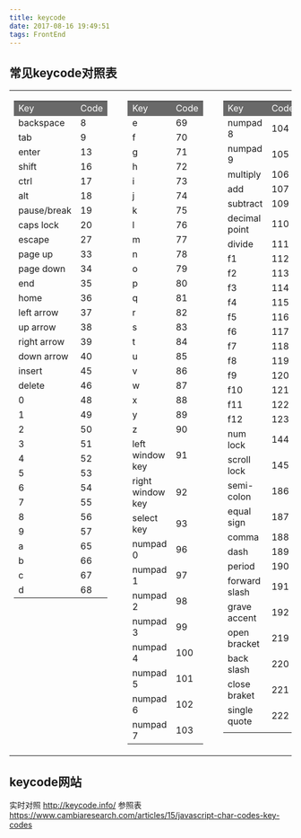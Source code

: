 ```yaml
---
title: keycode
date: 2017-08-16 19:49:51
tags: FrontEnd  
---
```


## 常见keycode对照表

<table class="tblCodes">
<tbody><tr>
<td style="vertical-align:top;">
<table id="TABLE2" class="tableStyleAlternating" cellspacing="0">
<tbody><tr style="color: white; background-color: dimgray;">
<td style="width:120px;white-space:normal;">Key</td>
<td style="width:55px;white-space:normal;">Code</td>
</tr>
<tr><td>backspace</td>
<td>8</td>
</tr>
<tr>
<td>tab</td>
<td>9</td>
</tr>
<tr>
<td>
enter
</td>
<td>
13
</td>
</tr>
<tr>
<td>
shift
</td>
<td>
16
</td>
</tr>
<tr>
<td>
ctrl
</td>
<td>
17
</td>
</tr>
<tr>
<td>
alt
</td>
<td>
18
</td>
</tr>
<tr>
<td>
pause/break
</td>
<td>
19
</td>
</tr>
<tr>
<td>
caps lock
</td>
<td>
20
</td>
</tr>
<tr>
<td>
escape
</td>
<td>
27
</td>
</tr>
<tr>
<td>
page up
</td>
<td>
33
</td>
</tr>
<tr>
<td>
page down
</td>
<td>
34
</td>
</tr>
<tr>
<td>
end
</td>
<td>
35
</td>
</tr>
<tr>
<td>
home
</td>
<td>
36
</td>
</tr>
<tr>
<td>
left arrow
</td>
<td>
37
</td>
</tr>
<tr>
<td>
up arrow
</td>
<td>
38
</td>
</tr>
<tr>
<td>
right arrow
</td>
<td>
39
</td>
</tr>
<tr>
<td>
down arrow
</td>
<td>
40
</td>
</tr>
<tr>
<td>
insert
</td>
<td>
45
</td>
</tr>
<tr>
<td>
delete
</td>
<td>
46
</td>
</tr>
<tr>
<td>
0
</td>
<td>
48
</td>
</tr>
<tr>
<td>
1
</td>
<td>
49
</td>
</tr>
<tr>
<td>
2
</td>
<td>
50
</td>
</tr>
<tr>
<td>
3
</td>
<td>
51
</td>
</tr>
<tr>
<td>
4
</td>
<td>
52
</td>
</tr>
<tr>
<td>
5
</td>
<td>
53
</td>
</tr>
<tr>
<td>
6
</td>
<td>
54
</td>
</tr>
<tr>
<td>
7
</td>
<td>
55
</td>
</tr>
<tr>
<td>
8
</td>
<td>
56
</td>
</tr>
<tr>
<td>
9
</td>
<td>
57
</td>
</tr>
<tr>
<td>
a
</td>
<td>
65
</td>
</tr>
<tr>
<td>
b
</td>
<td>
66
</td>
</tr>
<tr>
<td>
c
</td>
<td>
67
</td>
</tr>
<tr>
<td>
d
</td>
<td>
68
</td>
</tr>
</tbody></table>
</td>
<td>&nbsp;</td>
<td style="vertical-align:top;">
<table id="TABLE1" class="tableStyleAlternating" cellspacing="0">
<tbody><tr style="color: white; background-color: dimgray;">
<td style="width:120px;white-space:normal;">
Key
</td>
<td style="width:55px;white-space:normal;">
Code
</td>
</tr>
<tr>
<td>
e
</td>
<td>
69
</td>
</tr>
<tr>
<td>
f
</td>
<td>
70
</td>
</tr>
<tr>
<td>
g
</td>
<td>
71
</td>
</tr>
<tr>
<td>
h
</td>
<td>
72
</td>
</tr>
<tr>
<td>
i
</td>
<td>
73
</td>
</tr>
<tr>
<td>
j
</td>
<td>
74
</td>
</tr>
<tr>
<td>
k
</td>
<td>
75
</td>
</tr>
<tr>
<td>
l
</td>
<td>
76
</td>
</tr>
<tr>
<td>
m
</td>
<td>
77
</td>
</tr>
<tr>
<td>
n
</td>
<td>
78
</td>
</tr>
<tr>
<td>
o
</td>
<td>
79
</td>
</tr>
<tr>
<td>
p
</td>
<td>
80
</td>
</tr>
<tr>
<td>
q
</td>
<td>
81
</td>
</tr>
<tr>
<td>
r
</td>
<td>
82
</td>
</tr>
<tr>
<td>
s
</td>
<td>
83
</td>
</tr>
<tr>
<td>
t
</td>
<td>
84
</td>
</tr>
<tr>
<td>
u
</td>
<td>
85
</td>
</tr>
<tr>
<td>
v
</td>
<td>
86
</td>
</tr>
<tr>
<td>
w
</td>
<td>
87
</td>
</tr>
<tr>
<td>
x
</td>
<td>
88
</td>
</tr>
<tr>
<td>
y
</td>
<td>
89
</td>
</tr>
<tr>
<td>
z
</td>
<td>
90
</td>
</tr>
<tr>
<td>
left window key
</td>
<td>
91
</td>
</tr>
<tr>
<td>
right window key
</td>
<td>
92
</td>
</tr>
<tr>
<td>
select key
</td>
<td>
93
</td>
</tr>
<tr>
<td>
numpad 0
</td>
<td>
96
</td>
</tr>
<tr>
<td>
numpad 1
</td>
<td>
97
</td>
</tr>
<tr>
<td>
numpad 2
</td>
<td>
98
</td>
</tr>
<tr>
<td>
numpad 3
</td>
<td>
99
</td>
</tr>
<tr>
<td>
numpad 4
</td>
<td>
100
</td>
</tr>
<tr>
<td>
numpad 5
</td>
<td>
101
</td>
</tr>
<tr>
<td>
numpad 6
</td>
<td>
102
</td>
</tr>
<tr>
<td>
numpad 7
</td>
<td>
103
</td>
</tr>
</tbody></table>
</td>
<td>&nbsp;</td>
<td style="vertical-align:top;">
<table id="TABLE3" class="tableStyleAlternating" cellspacing="0">
<tbody><tr style="color: white; background-color: dimgray;">
<td style="width:120px;white-space:normal;">
Key
</td>
<td style="width:55px;white-space:normal;">
Code
</td>
</tr>
<tr>
<td>
numpad 8
</td>
<td>
104
</td>
</tr>
<tr>
<td>
numpad 9
</td>
<td>
105
</td>
</tr>
<tr>
<td>
multiply
</td>
<td>
106
</td>
</tr>
<tr>
<td>
add
</td>
<td>
107
</td>
</tr>
<tr>
<td>
subtract
</td>
<td>
109
</td>
</tr>
<tr>
<td>
decimal point
</td>
<td>
110
</td>
</tr>
<tr>
<td>
divide
</td>
<td>
111
</td>
</tr>
<tr>
<td>
f1
</td>
<td>
112
</td>
</tr>
<tr>
<td>
f2
</td>
<td>
113
</td>
</tr>
<tr>
<td>
f3
</td>
<td>
114
</td>
</tr>
<tr>
<td>
f4
</td>
<td>
115
</td>
</tr>
<tr>
<td>
f5
</td>
<td>
116
</td>
</tr>
<tr>
<td>
f6
</td>
<td>
117
</td>
</tr>
<tr>
<td>
f7
</td>
<td>
118
</td>
</tr>
<tr>
<td>
f8
</td>
<td>
119
</td>
</tr>
<tr>
<td>
f9
</td>
<td>
120
</td>
</tr>
<tr>
<td>
f10
</td>
<td>
121
</td>
</tr>
<tr>
<td>
f11
</td>
<td>
122
</td>
</tr>
<tr>
<td>
f12
</td>
<td>
123
</td>
</tr>
<tr>
<td>
num lock
</td>
<td>
144
</td>
</tr>
<tr>
<td>
scroll lock
</td>
<td>
145
</td>
</tr>
<tr>
<td>
semi-colon
</td>
<td>
186
</td>
</tr>
<tr>
<td>
equal sign
</td>
<td>
187
</td>
</tr>
<tr>
<td>
comma
</td>
<td>
188
</td>
</tr>
<tr>
<td>
dash
</td>
<td>
189
</td>
</tr>
<tr>
<td>
period
</td>
<td>
190
</td>
</tr>
<tr>
<td>
forward slash
</td>
<td>
191
</td>
</tr>
<tr>
<td>
grave accent
</td>
<td>
192
</td>
</tr>
<tr>
<td>
open bracket
</td>
<td>
219
</td>
</tr>
<tr>
<td>
back slash
</td>
<td>
220
</td>
</tr>
<tr>
<td>
close braket
</td>
<td>
221
</td>
</tr>
<tr>
<td>
single quote
</td>
<td>
222
</td>
</tr>
<tr>
<td>
</td>
<td>
</td>
</tr>
</tbody></table>
</td>
</tr>
</tbody></table>

## keycode网站
实时对照 http://keycode.info/
参照表 https://www.cambiaresearch.com/articles/15/javascript-char-codes-key-codes